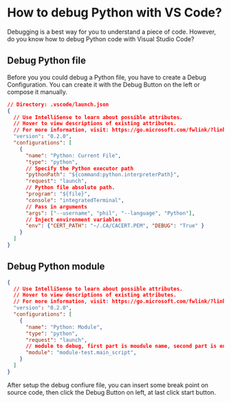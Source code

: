 # How to debug Python with VS Code?

Debugging is a best way for you to understand a piece of code. However, do you know how to debug Python code with Visual Studio Code?

## Debug Python file
Before you you could debug a Python file, you have to create a Debug Configuration.
You can create it with the Debug Button on the left or compose it manually.

```JSON
// Directory: .vscode/launch.json
{
  // Use IntelliSense to learn about possible attributes.
  // Hover to view descriptions of existing attributes.
  // For more information, visit: https://go.microsoft.com/fwlink/?linkid=830387
  "version": "0.2.0",
  "configurations": [
    {
      "name": "Python: Current File",
      "type": "python",
      // Specify the Python executor path
      "pythonPath": "${command:python.interpreterPath}",
      "request": "launch",
      // Python file absolute path.
      "program": "${file}",
      "console": "integratedTerminal",
      // Pass in arguments 
      "args": ["--username", "phil", "--language", "Python"],
      // Inject environment variables
      "env": {"CERT_PATH": "~/.CA/CACERT.PEM", "DEBUG": "True" }
    }
  ]
}
```

## Debug Python module

```JSON
{
  // Use IntelliSense to learn about possible attributes.
  // Hover to view descriptions of existing attributes.
  // For more information, visit: https://go.microsoft.com/fwlink/?linkid=830387
  "version": "0.2.0",
  "configurations": [
    {
      "name": "Python: Module",
      "type": "python",
      "request": "launch",
      // module to debug, first part is moudule name, second part is entry file without .py extension.
      "module": "module-test.main_script",
    }
  ]
}
```


After setup the debug confiure file, you can insert some break point on source code, then click the Debug Button on left,  at last click start button. 